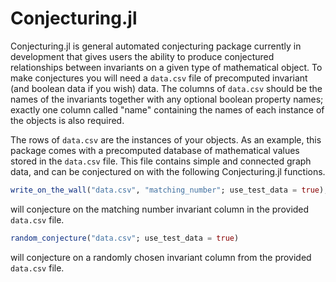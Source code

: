# Conjecturing.jl

Conjecturing.jl is general automated conjecturing package currently in development that gives users the ability to produce conjectured relationships between invariants on a given type of mathematical object. To make conjectures you will need a ```data.csv``` file of precomputed invariant (and boolean data if you wish) data. The columns of ```data.csv``` should be the names of the invariants together with any optional boolean property names; exactly one column called "name" containing the names of each instance of the objects is also required. 

The rows of ```data.csv``` are the instances of your objects. As an example, this package comes with a precomputed database of mathematical values stored in the ```data.csv``` file. This file contains simple and connected graph data, and can be conjectured on with the following Conjecturing.jl functions.


```Julia
write_on_the_wall("data.csv", "matching_number"; use_test_data = true);

```

will conjecture on the matching number invariant column in the provided ```data.csv``` file. 

```Julia
random_conjecture("data.csv"; use_test_data = true)
```

will conjecture on a randomly chosen invariant column from the provided ```data.csv``` file. 

